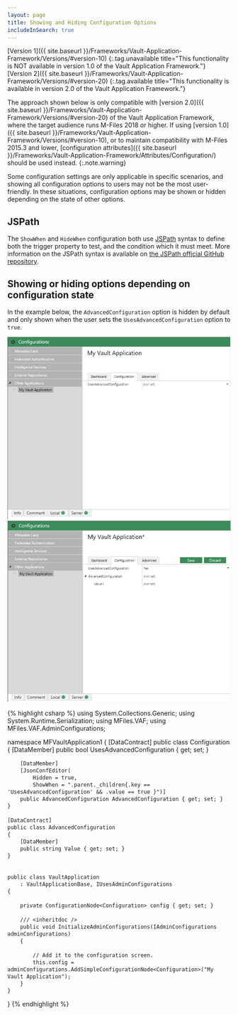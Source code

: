 ```yaml
---
layout: page
title: Showing and Hiding Configuration Options
includeInSearch: true
---
```


[Version 1]({{ site.baseurl }}/Frameworks/Vault-Application-Framework/Versions/#version-10)
{:.tag.unavailable title="This functionality is NOT available in version 1.0 of the Vault Application Framework."}
[Version 2]({{ site.baseurl }}/Frameworks/Vault-Application-Framework/Versions/#version-20)
{:.tag.available title="This functionality is available in version 2.0 of the Vault Application Framework."}

The approach shown below is only compatible with [version 2.0]({{ site.baseurl }}/Frameworks/Vault-Application-Framework/Versions/#version-20) of the Vault Application Framework, where the target audience runs M-Files 2018 or higher.  If using [version 1.0]({{ site.baseurl }}/Frameworks/Vault-Application-Framework/Versions/#version-10), or to maintain compatibility with M-Files 2015.3 and lower, [configuration attributes]({{ site.baseurl }}/Frameworks/Vault-Application-Framework/Attributes/Configuration/) should be used instead.
{:.note.warning}

Some configuration settings are only applicable in specific scenarios, and showing all configuration options to users may not be the most user-friendly.  In these situations, configuration options may be shown or hidden depending on the state of other options.

## JSPath

The `ShowWhen` and `HideWhen` configuration both use [JSPath](https://github.com/dfilatov/jspath) syntax to define both the trigger property to test, and the condition which it must meet.  More information on the JSPath syntax is available on [the JSPath official GitHub repository](https://github.com/dfilatov/jspath).

## Showing or hiding options depending on configuration state

In the example below, the `AdvancedConfiguration` option is hidden by default and only shown when the user sets the `UsesAdvancedConfiguration` option to `true`.

![Advanced configuration options hidden](showing-options-1.png)
![Advanced configuration options shown](showing-options-2.png)

{% highlight csharp %}
using System.Collections.Generic;
using System.Runtime.Serialization;
using MFiles.VAF;
using MFiles.VAF.AdminConfigurations;

namespace MFVaultApplication1
{
	[DataContract]
	public class Configuration
	{
		[DataMember]
		public bool UsesAdvancedConfiguration { get; set; }

		[DataMember]
		[JsonConfEditor(
			Hidden = true,
			ShowWhen = ".parent._children{.key == 'UsesAdvancedConfiguration' && .value == true }")]
		public AdvancedConfiguration AdvancedConfiguration { get; set; }
	}

	[DataContract]
	public class AdvancedConfiguration
	{
		[DataMember]
		public string Value { get; set; }
	}


	public class VaultApplication
		: VaultApplicationBase, IUsesAdminConfigurations
	{

		private ConfigurationNode<Configuration> config { get; set; }

		/// <inheritdoc />
		public void InitializeAdminConfigurations(IAdminConfigurations adminConfigurations)
		{

			// Add it to the configuration screen.
			this.config = adminConfigurations.AddSimpleConfigurationNode<Configuration>("My Vault Application");
		}
	}
}
{% endhighlight %}
